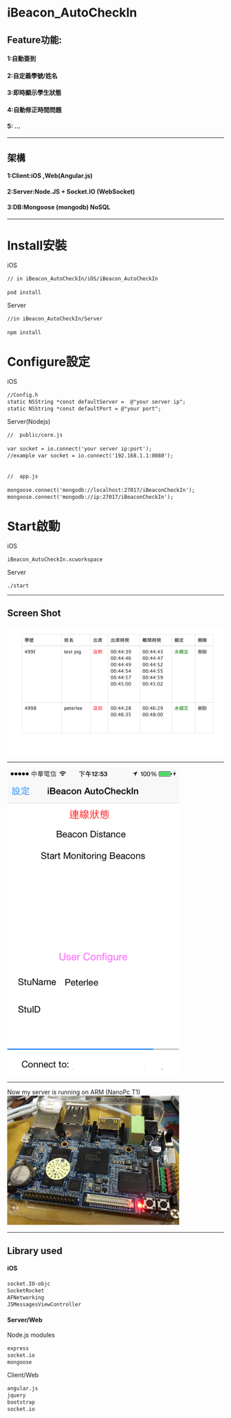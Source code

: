 iBeacon_AutoCheckIn
==========


<h2>Feature功能:</h2>
<h4>1:自動簽到</h4>
<h4>2:自定義學號/姓名</h4>
<h4>3:即時顯示學生狀態</h4>
<h4>4:自動修正時間問題</h4>
<h4>5: ...</h4>

<hr>

<h2>架構</h2>

<h4>1:Client:iOS ,Web(Angular.js)</h4>
<h4>2:Server:Node.JS + Socket.IO (WebSocket)</h4>
<h4>3:DB:Mongoose (mongodb) NoSQL</h4>

<hr>

Install安裝
====
iOS 

    // in iBeacon_AutoCheckIn/iOS/iBeacon_AutoCheckIn
    
    pod install

Server

	//in iBeacon_AutoCheckIn/Server
	
	npm install

Configure設定
====

iOS

    //Config.h  
    static NSString *const defaultServer =  @"your server ip";   
    static NSString *const defaultPort = @"your port";

Server(Nodejs)
    
    //	public/core.js
    	
	var socket = io.connect('your server ip:port');
	//example var socket = io.connect('192.168.1.1:8080');


	//	app.js
	
	mongoose.connect('mongodb://localhost:27017/iBeaconCheckIn');
	mongoose.connect('mongodb://ip:27017/iBeaconCheckIn');


Start啟動
===
iOS

    iBeacon_AutoCheckIn.xcworkspace

Server

    ./start


<hr>
<h2>Screen Shot</h2>

<img src="web.png" width='600'></img>
<hr>
<img src="iphone.png" width='400'></img>
<hr>

Now my server is running on ARM (NanoPc T1)   
<img src="arm_node.jpg" width='400'></img>

<hr>

<h2>Library used</h2>

<h4>iOS</h4>
    
    socket.IO-objc   
    SocketRocket   
    AFNetworking   
    JSMessagesViewController
<h4>Server/Web</h4>
    
Node.js modules

    express 
    socket.io
    mongoose
   
Client/Web

	angular.js
	jquery
	bootstrap
	socket.io
	
	
	
	
	